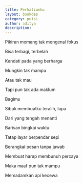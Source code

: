 ```yaml
---
title: Perhatianku
layout: bookdes
category: puisi
author: aditya
description: 
---
```


Pikiran memang tak mengenal fokus

Bisa terbagi, terbelah

Kendati pada yang berharga

Mungkin tak mampu

Atau tak mau

Tapi pun tak ada maklum

Bagimu

Sibuk membuatku teralih, lupa

Dari yang tengah menanti

Barisan bingkai waktu

Tatap layar berpendar sepi

Berangkai pesan tanpa jawab

Membuat harap membunuh percaya

Maka maaf pun tak mampu

Memadamkan api kecewa